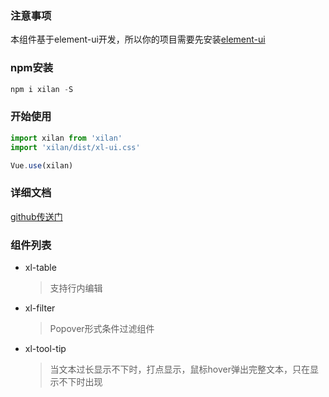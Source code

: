 ### 注意事项  
本组件基于element-ui开发，所以你的项目需要先安装[element-ui](https://element.eleme.cn/#/zh-CN/component/installation)
### npm安装
``` js
npm i xilan -S
```
### 开始使用
``` js
import xilan from 'xilan'
import 'xilan/dist/xl-ui.css'

Vue.use(xilan)
```
### 详细文档  
[github传送门](https://861621821.github.io/xilan)
### 组件列表
+ xl-table  
    >支持行内编辑
+ xl-filter
    >Popover形式条件过滤组件
+ xl-tool-tip
    >当文本过长显示不下时，打点显示，鼠标hover弹出完整文本，只在显示不下时出现



